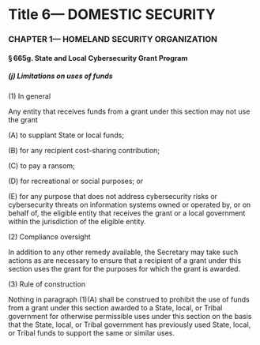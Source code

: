 
# Title 6— DOMESTIC SECURITY
### CHAPTER 1— HOMELAND SECURITY ORGANIZATION
#### § 665g. State and Local Cybersecurity Grant Program
##### (j) Limitations on uses of funds

(1) In general

Any entity that receives funds from a grant under this section may not use the grant

(A) to supplant State or local funds;

(B) for any recipient cost-sharing contribution;

(C) to pay a ransom;

(D) for recreational or social purposes; or

(E) for any purpose that does not address cybersecurity risks or cybersecurity threats on information systems owned or operated by, or on behalf of, the eligible entity that receives the grant or a local government within the jurisdiction of the eligible entity.

(2) Compliance oversight

In addition to any other remedy available, the Secretary may take such actions as are necessary to ensure that a recipient of a grant under this section uses the grant for the purposes for which the grant is awarded.

(3) Rule of construction

Nothing in paragraph (1)(A) shall be construed to prohibit the use of funds from a grant under this section awarded to a State, local, or Tribal government for otherwise permissible uses under this section on the basis that the State, local, or Tribal government has previously used State, local, or Tribal funds to support the same or similar uses.
